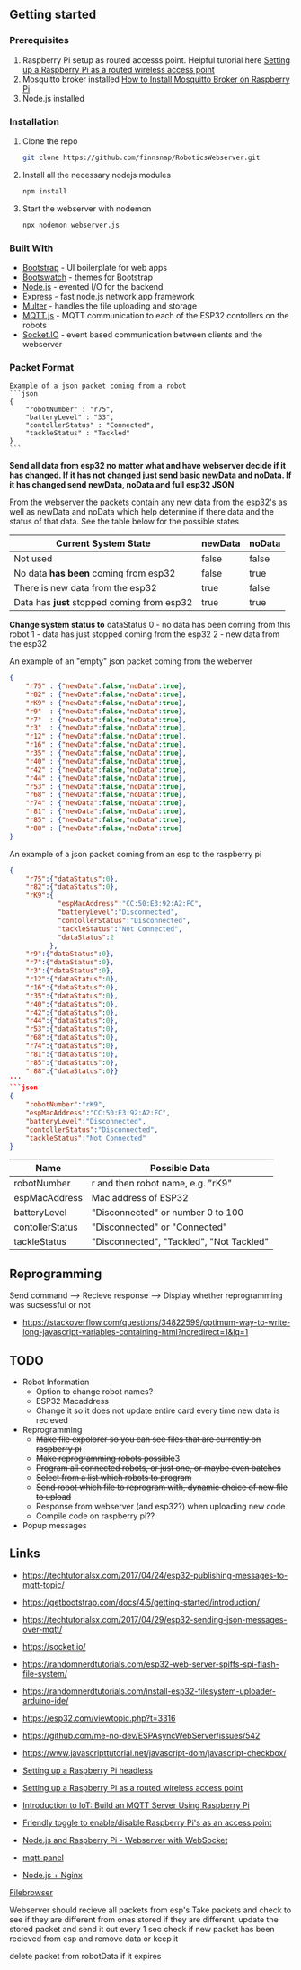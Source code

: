 ## Getting started

### Prerequisites
1. Raspberry Pi setup as routed accesss point. Helpful tutorial here [Setting up a Raspberry Pi as a routed wireless access point](https://www.raspberrypi.org/documentation/configuration/wireless/access-point-routed.md)
2. Mosquitto broker installed [How to Install Mosquitto Broker on Raspberry Pi](https://randomnerdtutorials.com/how-to-install-mosquitto-broker-on-raspberry-pi/)
3. Node.js installed

### Installation
1. Clone the repo
    ```sh
    git clone https://github.com/finnsnap/RoboticsWebserver.git
    ```
2. Install all the necessary nodejs modules
    ```sh
    npm install
    ```
4. Start the webserver with nodemon
    ```sh
    npx nodemon webserver.js
    ```
    
### Built With

* [Bootstrap](http://twitter.github.com/bootstrap/) - UI boilerplate for web apps
* [Bootswatch](https://bootswatch.com/) - themes for Bootstrap
* [Node.js](http://nodejs.org) - evented I/O for the backend
* [Express](http://expressjs.com) - fast node.js network app framework
* [Multer](https://github.com/expressjs/multer) - handles the file uploading and storage
* [MQTT.js](https://github.com/mqttjs/MQTT.js) - MQTT communication to each of the ESP32 contollers on the robots
* [Socket.IO](https://socket.io/) - event based communication between clients and the webserver

### Packet Format

    Example of a json packet coming from a robot
    ```json
    {
        "robotNumber" : "r75",
        "batteryLevel" : "33",
        "contollerStatus" : "Connected",
        "tackleStatus" : "Tackled"
    }
    ```

**Send all data from esp32 no matter what and have webserver decide if it has changed. If it has not changed just send basic newData and noData. If it has changed send newData, noData and full esp32 JSON**

From the webserver the packets contain any new data from the esp32's as well as newData and noData which help determine if there data and the status of that data. See the table below for the possible states

| Current System State                            | newData | noData |
|-------------------------------------------------|---------|--------|
| Not used                                        | false   | false  |
| No data **has been** coming from esp32          | false   | true   |
| There is new data from the esp32                | true    | false  |
| Data has **just** stopped coming from esp32     | true    | true   |

**Change system status to**
dataStatus
0 - no data has been coming from this robot
1 - data has just stopped coming from the esp32
2 - new data from the esp32


An example of an "empty" json packet coming from the weberver

```json
{
    "r75" : {"newData":false,"noData":true},
    "r82" : {"newData":false,"noData":true},
    "rK9" : {"newData":false,"noData":true},
    "r9"  : {"newData":false,"noData":true},
    "r7"  : {"newData":false,"noData":true},
    "r3"  : {"newData":false,"noData":true},
    "r12" : {"newData":false,"noData":true},
    "r16" : {"newData":false,"noData":true},
    "r35" : {"newData":false,"noData":true},
    "r40" : {"newData":false,"noData":true},
    "r42" : {"newData":false,"noData":true},
    "r44" : {"newData":false,"noData":true},
    "r53" : {"newData":false,"noData":true},
    "r68" : {"newData":false,"noData":true},
    "r74" : {"newData":false,"noData":true},
    "r81" : {"newData":false,"noData":true},
    "r85" : {"newData":false,"noData":true},
    "r88" : {"newData":false,"noData":true}
}
```

An example of a json packet coming from an esp to the raspberry pi

```json
{
    "r75":{"dataStatus":0},
    "r82":{"dataStatus":0},
    "rK9":{ 
            "espMacAddress":"CC:50:E3:92:A2:FC",
            "batteryLevel":"Disconnected",
            "contollerStatus":"Disconnected",
            "tackleStatus":"Not Connected",
            "dataStatus":2
          },
    "r9":{"dataStatus":0},
    "r7":{"dataStatus":0},
    "r3":{"dataStatus":0},
    "r12":{"dataStatus":0},
    "r16":{"dataStatus":0},
    "r35":{"dataStatus":0},
    "r40":{"dataStatus":0},
    "r42":{"dataStatus":0},
    "r44":{"dataStatus":0},
    "r53":{"dataStatus":0},
    "r68":{"dataStatus":0},
    "r74":{"dataStatus":0},
    "r81":{"dataStatus":0},
    "r85":{"dataStatus":0},
    "r88":{"dataStatus":0}}
'''
```json
{
    "robotNumber":"rK9",
    "espMacAddress":"CC:50:E3:92:A2:FC",
    "batteryLevel":"Disconnected",
    "contollerStatus":"Disconnected",
    "tackleStatus":"Not Connected"
}
```

| Name            | Possible Data                            |
|-----------------|------------------------------------------|
| robotNumber     | r and then robot name, e.g. "rK9"        |
| espMacAddress   | Mac address of ESP32                     |
| batteryLevel    | "Disconnected" or number 0 to 100        |
| contollerStatus | "Disconnected" or "Connected"            |
| tackleStatus    | "Disconnected", "Tackled", "Not Tackled" |

## Reprogramming
Send command --> Recieve response --> Display whether reprogramming was sucsessful or not
* https://stackoverflow.com/questions/34822599/optimum-way-to-write-long-javascript-variables-containing-html?noredirect=1&lq=1

## TODO
* Robot Information
    * Option to change robot names?
    * ESP32 Macaddress 
    * Change it so it does not update entire card every time new data is recieved
* Reprogramming
    * ~~Make file expolorer so you can see files that are currently on raspberry pi~~
    * ~~Make reprogramming robots possible~~3
    * ~~Program all connected robots, or just one, or maybe even batches~~
    * ~~Select from a list which robots to program~~
    * ~~Send robot which file to reprogram with, dynamic choice of new file to upload~~
    * Response from webserver (and esp32?) when uploading new code
    * Compile code on raspberry pi??
* Popup messages

## Links
* https://techtutorialsx.com/2017/04/24/esp32-publishing-messages-to-mqtt-topic/
* https://getbootstrap.com/docs/4.5/getting-started/introduction/
* https://techtutorialsx.com/2017/04/29/esp32-sending-json-messages-over-mqtt/
* https://socket.io/
* https://randomnerdtutorials.com/esp32-web-server-spiffs-spi-flash-file-system/
* https://randomnerdtutorials.com/install-esp32-filesystem-uploader-arduino-ide/
* https://esp32.com/viewtopic.php?t=3316
* https://github.com/me-no-dev/ESPAsyncWebServer/issues/542
* https://www.javascripttutorial.net/javascript-dom/javascript-checkbox/

* [Setting up a Raspberry Pi headless](https://www.raspberrypi.org/documentation/configuration/wireless/headless.md)
* [Setting up a Raspberry Pi as a routed wireless access point](https://www.raspberrypi.org/documentation/configuration/wireless/access-point-routed.md)
* [Introduction to IoT: Build an MQTT Server Using Raspberry Pi](https://appcodelabs.com/introduction-to-iot-build-an-mqtt-server-using-raspberry-pi)
* [Friendly toggle to enable/disable Raspberry Pi's as an access point](https://www.raspberrypi.org/forums/viewtopic.php?t=266214)
* [Node.js and Raspberry Pi - Webserver with WebSocket](https://www.w3schools.com/nodejs/nodejs_raspberrypi_webserver_websocket.asp)
* [mqtt-panel](https://github.com/fabaff/mqtt-panel)
* [Node.js + Nginx](https://stackoverflow.com/questions/5009324/node-js-nginx-what-now)



[Filebrowser](https://github.com/sumitchawla/file-browser)





Webserver should recieve all packets from esp's
Take packets and check to see if they are different from ones stored
if they are different, update the stored packet and send it out
every 1 sec check if new packet has been recieved from esp and remove data or keep it


delete packet from robotData if it expires